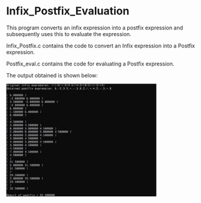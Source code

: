 # Infix_Postfix_Evaluation

This program converts an infix expression into a postfix expression and subsequently uses this to evaluate the expression.

Infix_Postfix.c contains the code to convert an Infix expression into a Postfix expression.

Postfix_eval.c contains the code for evaluating a Postfix expression.

The output obtained is shown below:

<img align="center" alt="Coding" width="400" height="300" src="https://github.com/adi666-png/System-Software-Labs/blob/main/assets/Inpos.jpg">

